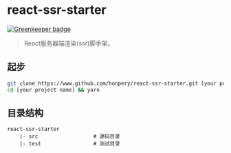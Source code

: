 # react-ssr-starter

[![Greenkeeper badge](https://badges.greenkeeper.io/honpery/react-ssr-starter.svg)](https://greenkeeper.io/)

> React服务器端渲染(ssr)脚手架。

## 起步
```bash
git clone https://www.github.com/honpery/react-ssr-starter.git [your project name]
cd [your project name] && yarn
```

## 目录结构
```
react-ssr-starter
    |- src                  # 源码目录
    |- test                 # 测试目录
```